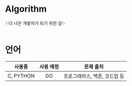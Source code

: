 # Algorithm
✨더 나은 개발자가 되기 위한 길✨
<br><br>

<h1> 언어 </h1>

| 사용중 | 사용 예정 | 문제 출처 |
|:----------:|:----------:|:----------:|
| C, PYTHON | GO | 프로그래머스, 백준, 코드업 등 |

